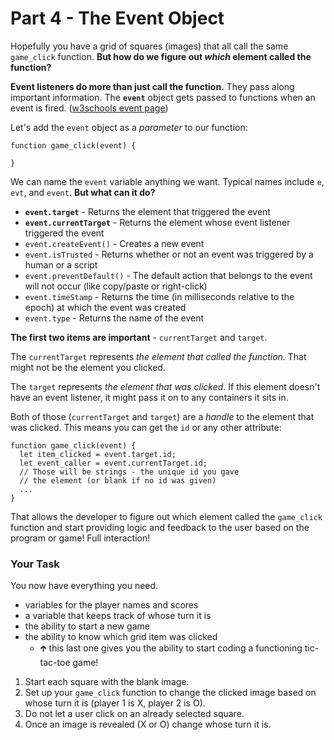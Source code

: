 # Part 4 - The Event Object

Hopefully you have a grid of squares (images) that all call the same `game_click` function. **But how do we figure out _which_ element called the function?**

**Event listeners do more than just call the function.** They pass along important information. The **`event`** object gets passed to functions when an event is fired. ([w3schools event page](https://www.w3schools.com/jsref/obj_event.asp))

Let's add the `event` object as a _parameter_ to our function:
```JS
function game_click(event) {
  
}
```

We can name the `event` variable anything we want. Typical names include `e`, `evt`, and `event`. **But what can it do?**

- **`event.target`** - Returns the element that triggered the event
- **`event.currentTarget`** - Returns the element whose event listener triggered the event
- `event.createEvent()` - Creates a new event
- `event.isTrusted` - Returns whether or not an event was triggered by a human or a script
- `event.preventDefault()` - The default action that belongs to the event will not occur (like copy/paste or right-click)
- `event.timeStamp` - Returns the time (in milliseconds relative to the epoch) at which the event was created
- `event.type` - Returns the name of the event

**The first two items are important** - `currentTarget` and `target`. 

The `currentTarget` represents _the element that called the function_. That might not be the element you clicked.

The `target` represents _the element that was clicked_. If this element doesn't have an event listener, it might pass it on to any containers it sits in.

Both of those (`currentTarget` and `target`) are a _handle_ to the element that was clicked. This means you can get the `id` or any other attribute:
```JS
function game_click(event) {
  let item_clicked = event.target.id;
  let event_caller = event.currentTarget.id;
  // Those will be strings - the unique id you gave 
  // the element (or blank if no id was given)
  ...
}
```

That allows the developer to figure out which element called the `game_click` function and start providing logic and feedback to the user based on the program or game! Full interaction!


### Your Task

You now have everything you need.
- variables for the player names and scores
- a variable that keeps track of whose turn it is
- the ability to start a new game
- the ability to know which grid item was clicked
  - 🡱 this last one gives you the ability to start coding a functioning tic-tac-toe game!

1. Start each square with the blank image.
2. Set up your `game_click` function to change the clicked image based on whose turn it is (player 1 is X, player 2 is O).
3. Do not let a user click on an already selected square.
4. Once an image is revealed (X or O) change whose turn it is.


<br><br><br><br><br><br><br><br><br>